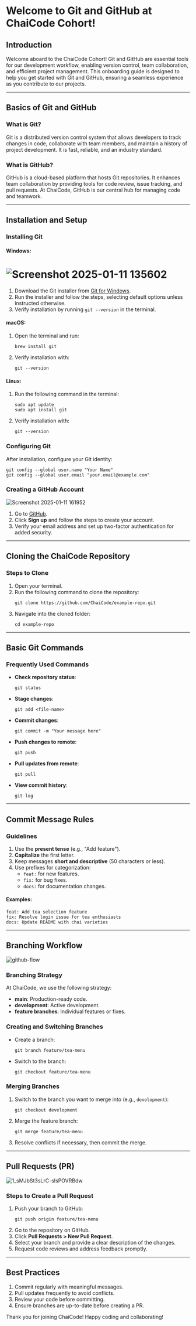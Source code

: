 # Welcome to Git and GitHub at ChaiCode Cohort!

## Introduction
Welcome aboard to the ChaiCode Cohort! Git and GitHub are essential tools for our development workflow, enabling version control, team collaboration, and efficient project management. This onboarding guide is designed to help you get started with Git and GitHub, ensuring a seamless experience as you contribute to our projects.

---

## Basics of Git and GitHub

### What is Git?
Git is a distributed version control system that allows developers to track changes in code, collaborate with team members, and maintain a history of project development. It is fast, reliable, and an industry standard.

### What is GitHub?
GitHub is a cloud-based platform that hosts Git repositories. It enhances team collaboration by providing tools for code review, issue tracking, and pull requests. At ChaiCode, GitHub is our central hub for managing code and teamwork.

---

## Installation and Setup

### Installing Git
#### Windows:

![Screenshot 2025-01-11 135602](https://github.com/user-attachments/assets/2a64026b-f37c-4e7f-a6a1-f001b4fbb2b5)
=======
1. Download the Git installer from [Git for Windows](https://git-scm.com/download/win).
2. Run the installer and follow the steps, selecting default options unless instructed otherwise.
3. Verify installation by running `git --version` in the terminal.

#### macOS:
1. Open the terminal and run:
   ```
   brew install git
   ```
2. Verify installation with:
   ```
   git --version
   ```

#### Linux:
1. Run the following command in the terminal:
   ```
   sudo apt update
   sudo apt install git
   ```
2. Verify installation with:
   ```
   git --version
   ```

### Configuring Git
After installation, configure your Git identity:
```
git config --global user.name "Your Name"
git config --global user.email "your.email@example.com"
```

### Creating a GitHub Account
![Screenshot 2025-01-11 161952](https://github.com/user-attachments/assets/e6eb29b9-c98b-4d3f-9063-6166405aef0a)

1. Go to [GitHub](https://github.com/).
2. Click **Sign up** and follow the steps to create your account.
3. Verify your email address and set up two-factor authentication for added security.

---

## Cloning the ChaiCode Repository

### Steps to Clone
1. Open your terminal.
2. Run the following command to clone the repository:
   ```
   git clone https://github.com/ChaiCode/example-repo.git
   ```
3. Navigate into the cloned folder:
   ```
   cd example-repo
   ```

---

## Basic Git Commands

### Frequently Used Commands
- **Check repository status**:
  ```
  git status
  ```
- **Stage changes**:
  ```
  git add <file-name>
  ```
- **Commit changes**:
  ```
  git commit -m "Your message here"
  ```
- **Push changes to remote**:
  ```
  git push
  ```
- **Pull updates from remote**:
  ```
  git pull
  ```
- **View commit history**:
  ```
  git log
  ```

---

## Commit Message Rules

### Guidelines
1. Use the **present tense** (e.g., "Add feature").
2. **Capitalize** the first letter.
3. Keep messages **short and descriptive** (50 characters or less).
4. Use prefixes for categorization:
   - `feat:` for new features.
   - `fix:` for bug fixes.
   - `docs:` for documentation changes.

#### Examples:
```
feat: Add tea selection feature
fix: Resolve login issue for tea enthusiasts
docs: Update README with chai varieties
```

---

## Branching Workflow
![github-flow](https://github.com/user-attachments/assets/5fe171d1-509f-48f5-b57a-5f45273a0d46)


### Branching Strategy
At ChaiCode, we use the following strategy:
- **main**: Production-ready code.
- **development**: Active development.
- **feature branches**: Individual features or fixes.

### Creating and Switching Branches
- Create a branch:
  ```
  git branch feature/tea-menu
  ```
- Switch to the branch:
  ```
  git checkout feature/tea-menu
  ```

### Merging Branches
1. Switch to the branch you want to merge into (e.g., `development`):
   ```
   git checkout development
   ```
2. Merge the feature branch:
   ```
   git merge feature/tea-menu
   ```
3. Resolve conflicts if necessary, then commit the merge.

---

## Pull Requests (PR)

![1_sMJbSt3sLrC-sIsPOVRBdw](https://github.com/user-attachments/assets/3f7eb1e4-fecb-48dc-9ae9-7466028ed5e8)

### Steps to Create a Pull Request
1. Push your branch to GitHub:
   ```
   git push origin feature/tea-menu
   ```
2. Go to the repository on GitHub.
3. Click **Pull Requests > New Pull Request**.
4. Select your branch and provide a clear description of the changes.
5. Request code reviews and address feedback promptly.

---

## Best Practices

1. Commit regularly with meaningful messages.
2. Pull updates frequently to avoid conflicts.
3. Review your code before committing.
4. Ensure branches are up-to-date before creating a PR.


Thank you for joining ChaiCode! Happy coding and collaborating!
